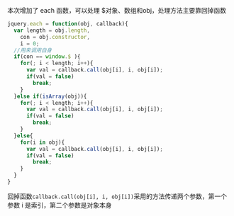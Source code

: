 本次增加了 each 函数，可以处理 $对象、数组和obj，处理方法主要靠回掉函数

```javascript
jquery.each = function(obj, callback){
  var length = obj.length,
    con = obj.constructor,
    i = 0;
  //用来调用自身
  if(con == window.$ ){
    for(; i < length; i++){
      var val = callback.call(obj[i], i, obj[i]);
      if(val = false)
        break;
    }         
  }else if(isArray(obj)){
    for(; i < length; i++){
      var val = callback.call(obj[i], i, obj[i]);
      if(val = false)
        break;
    }           
  }else{
    for(i in obj){
      var val = callback.call(obj[i], i, obj[i]);
      if(val = false)
        break;
    } 
  }
}
```
回掉函数`callback.call(obj[i], i, obj[i])`采用的方法传递两个参数，第一个参数 i 是索引，第二个参数是对象本身